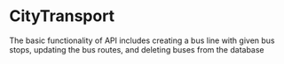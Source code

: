# CityTransport
The basic functionality of API includes creating a bus line with given bus stops, updating the bus routes, and deleting buses from the database
